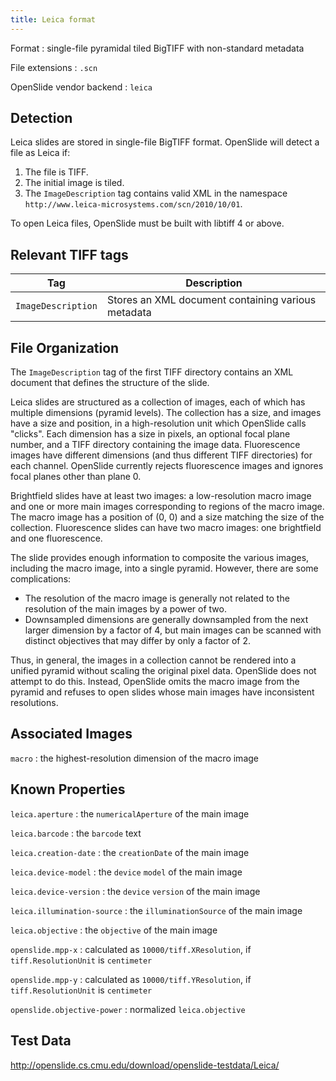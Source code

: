 ```yaml
---
title: Leica format
---
```


Format
: single-file pyramidal tiled BigTIFF with non-standard metadata

File extensions
: `.scn`

OpenSlide vendor backend
: `leica`


Detection
---------

Leica slides are stored in single-file BigTIFF format.
OpenSlide will detect a file as Leica if:

 1. The file is TIFF.
 2. The initial image is tiled.
 3. The `ImageDescription` tag contains valid XML in the namespace `http://www.leica-microsystems.com/scn/2010/10/01`.

To open Leica files, OpenSlide must be built with libtiff 4 or above.


Relevant TIFF tags
------------------

Tag                 | Description                    |
--------------------|--------------------------------|
`ImageDescription`|Stores an XML document containing various metadata|


File Organization
-----------------

The `ImageDescription` tag of the first TIFF directory contains an XML
document that defines the structure of the slide.

Leica slides are structured as a collection of images, each of which has
multiple dimensions (pyramid levels).  The collection has a size, and images
have a size and position, in a high-resolution unit which OpenSlide calls
"clicks".  Each dimension has a size in pixels, an optional focal plane
number, and a TIFF directory containing the image data.  Fluorescence images
have different dimensions (and thus different TIFF directories) for each
channel.  OpenSlide currently rejects fluorescence images and ignores focal
planes other than plane 0.

Brightfield slides have at least two images: a low-resolution macro image
and one or more main images corresponding to regions of the macro image.
The macro image has a position of (0, 0) and a size matching the size of the
collection.  Fluorescence slides can have two macro images: one brightfield
and one fluorescence.

The slide provides enough information to composite the various images,
including the macro image, into a single pyramid.  However, there are some
complications:

- The resolution of the macro image is generally not related to the
resolution of the main images by a power of two.
- Downsampled dimensions are generally downsampled from the next larger
dimension by a factor of 4, but main images can be scanned with distinct
objectives that may differ by only a factor of 2.

Thus, in general, the images in a collection cannot be rendered into a
unified pyramid without scaling the original pixel data.  OpenSlide does not
attempt to do this.  Instead, OpenSlide omits the macro image from the
pyramid and refuses to open slides whose main images have inconsistent
resolutions.


Associated Images
-----------------

`macro`
: the highest-resolution dimension of the macro image


Known Properties
----------------

`leica.aperture`
: the `numericalAperture` of the main image

`leica.barcode`
: the `barcode` text

`leica.creation-date`
: the `creationDate` of the main image

`leica.device-model`
: the `device` `model` of the main image

`leica.device-version`
: the `device` `version` of the main image

`leica.illumination-source`
: the `illuminationSource` of the main image

`leica.objective`
: the `objective` of the main image

`openslide.mpp-x`
: calculated as `10000/tiff.XResolution`, if `tiff.ResolutionUnit` is
`centimeter`

`openslide.mpp-y`
: calculated as `10000/tiff.YResolution`, if `tiff.ResolutionUnit` is
`centimeter`

`openslide.objective-power`
: normalized `leica.objective`


Test Data
---------

<http://openslide.cs.cmu.edu/download/openslide-testdata/Leica/>
